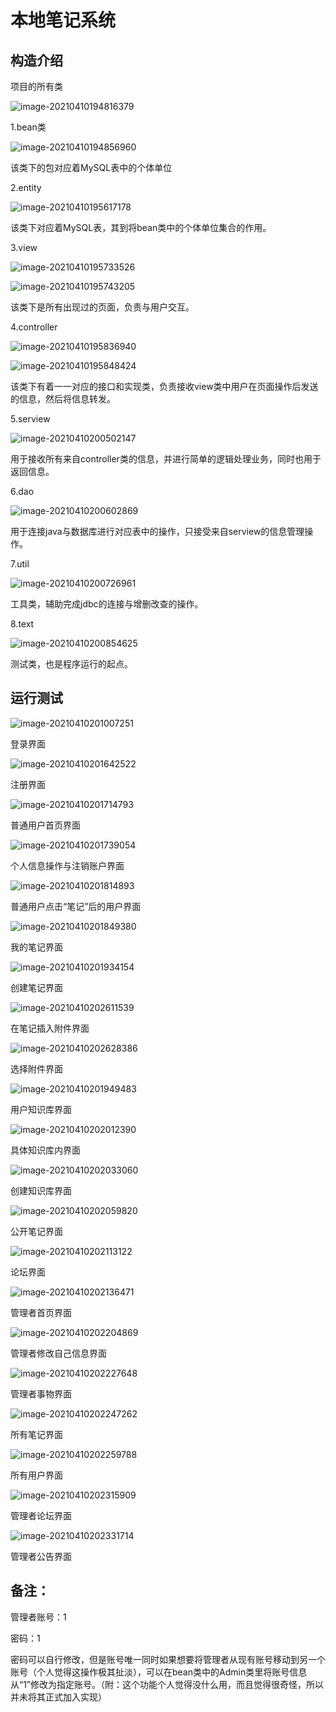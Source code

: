 # 本地笔记系统

## 构造介绍

项目的所有类

![image-20210410194816379](G:\RDC\image\image-20210410194816379.png)

1.bean类

![image-20210410194856960](G:\RDC\image\image-20210410194856960.png)

该类下的包对应着MySQL表中的个体单位

2.entity

![image-20210410195617178](G:\RDC\image\image-20210410195617178.png)

该类下对应着MySQL表，其到将bean类中的个体单位集合的作用。

3.view

![image-20210410195733526](G:\RDC\image\image-20210410195733526.png)

![image-20210410195743205](C:\Users\Administrator\AppData\Roaming\Typora\typora-user-images\image-20210410195743205.png)

该类下是所有出现过的页面，负责与用户交互。

4.controller

![image-20210410195836940](G:\RDC\image\image-20210410195836940.png)

![image-20210410195848424](G:\RDC\image\image-20210410195848424.png)

该类下有着一一对应的接口和实现类，负责接收view类中用户在页面操作后发送的信息，然后将信息转发。

5.serview

![image-20210410200502147](G:\RDC\image\image-20210410200502147.png)

用于接收所有来自controller类的信息，并进行简单的逻辑处理业务，同时也用于返回信息。

6.dao

![image-20210410200602869](G:\RDC\image\image-20210410200602869.png)

用于连接java与数据库进行对应表中的操作，只接受来自serview的信息管理操作。

7.util

![image-20210410200726961](G:\RDC\image\image-20210410200726961.png)

工具类，辅助完成jdbc的连接与增删改查的操作。

8.text

![image-20210410200854625](C:\Users\Administrator\AppData\Roaming\Typora\typora-user-images\image-20210410200854625.png)

测试类，也是程序运行的起点。

## 运行测试

![image-20210410201007251](C:\Users\Administrator\AppData\Roaming\Typora\typora-user-images\image-20210410201007251.png)

登录界面

![image-20210410201642522](G:\RDC\image\image-20210410201642522.png)

注册界面

![image-20210410201714793](G:\RDC\image\image-20210410201714793.png)

普通用户首页界面

![image-20210410201739054](G:\RDC\image\image-20210410201739054.png)

个人信息操作与注销账户界面



![image-20210410201814893](C:\Users\Administrator\AppData\Roaming\Typora\typora-user-images\image-20210410201814893.png)

普通用户点击“笔记”后的用户界面



![image-20210410201849380](G:\RDC\image\image-20210410201849380.png)

我的笔记界面

![image-20210410201934154](G:\RDC\image\image-20210410201934154.png)

创建笔记界面

![image-20210410202611539](G:\RDC\image\image-20210410202611539.png)

在笔记插入附件界面

![image-20210410202628386](G:\RDC\image\image-20210410202628386.png)

选择附件界面

![image-20210410201949483](G:\RDC\image\image-20210410201949483.png)

用户知识库界面

![image-20210410202012390](G:\RDC\image\image-20210410202012390.png)

具体知识库内界面

![image-20210410202033060](G:\RDC\image\image-20210410202033060.png)

创建知识库界面

![image-20210410202059820](G:\RDC\image\image-20210410202059820.png)

公开笔记界面

![image-20210410202113122](G:\RDC\image\image-20210410202113122.png)

论坛界面

![image-20210410202136471](G:\RDC\image\image-20210410202136471.png)

管理者首页界面

![image-20210410202204869](G:\RDC\image\image-20210410202204869.png)

管理者修改自己信息界面

![image-20210410202227648](G:\RDC\image\image-20210410202227648.png)

管理者事物界面

![image-20210410202247262](G:\RDC\image\image-20210410202247262.png)

所有笔记界面

![image-20210410202259788](G:\RDC\image\image-20210410202259788.png)

所有用户界面

![image-20210410202315909](G:\RDC\image\image-20210410202315909.png)

管理者论坛界面

![image-20210410202331714](G:\RDC\image\image-20210410202331714.png)

管理者公告界面

## 备注：

管理者账号：1

密码：1

密码可以自行修改，但是账号唯一同时如果想要将管理者从现有账号移动到另一个账号（个人觉得这操作极其扯淡），可以在bean类中的Admin类里将账号信息从“1”修改为指定账号。（附：这个功能个人觉得没什么用，而且觉得很奇怪，所以并未将其正式加入实现）